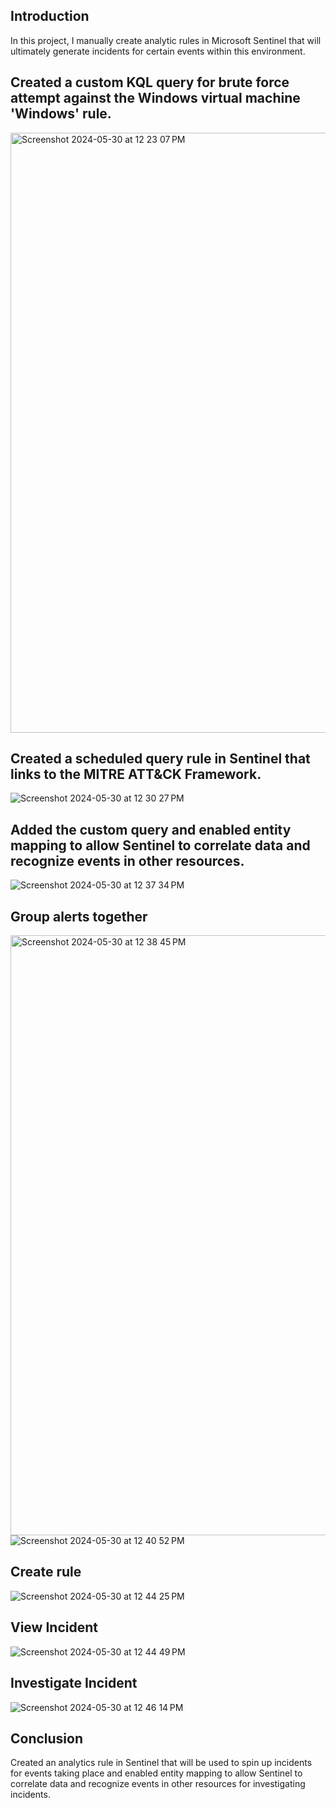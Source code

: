 ## Introduction

In this project, I manually create analytic rules in Microsoft Sentinel that will ultimately generate incidents for certain events within this environment. 


## Created a custom KQL query for brute force attempt against the Windows virtual machine 'Windows' rule. 
<img width="960" alt="Screenshot 2024-05-30 at 12 23 07 PM" src="https://github.com/jerrycoriolan/Manually-creating-analytics-rules-in-Sentinel/assets/168882662/704abc63-7029-40cb-9010-6bfe4903ec7d">


## Created a scheduled query rule in Sentinel that links to the MITRE ATT&CK Framework. 
![Screenshot 2024-05-30 at 12 30 27 PM](https://github.com/jerrycoriolan/Manually-creating-analytics-rules-in-Sentinel/assets/168882662/f28bdf3e-9295-4b93-837a-213ea9d8c635)


## Added the custom query and enabled entity mapping to allow Sentinel to correlate data and recognize events in other resources.  
![Screenshot 2024-05-30 at 12 37 34 PM](https://github.com/jerrycoriolan/Manually-creating-analytics-rules-in-Sentinel/assets/168882662/3bf8c30f-61ff-4de9-8d6c-f9404d6c9b47)


## Group alerts together 
<img width="960" alt="Screenshot 2024-05-30 at 12 38 45 PM" src="https://github.com/jerrycoriolan/Manually-creating-analytics-rules-in-Sentinel/assets/168882662/ccd566ab-49c5-43f0-a010-d16e55f7ea10">![Screenshot 2024-05-30 at 12 40 52 PM](https://github.com/jerrycoriolan/Manually-creating-analytics-rules-in-Sentinel/assets/168882662/c3684796-cf07-4bf7-9c21-f3196a3af996)


## Create rule
![Screenshot 2024-05-30 at 12 44 25 PM](https://github.com/jerrycoriolan/Manually-creating-analytics-rules-in-Sentinel/assets/168882662/6b3cd087-5a62-4a9b-bc86-d092e1ebb3b5)


## View Incident
![Screenshot 2024-05-30 at 12 44 49 PM](https://github.com/jerrycoriolan/Manually-creating-analytics-rules-in-Sentinel/assets/168882662/e8e45c3e-1f98-4104-b319-6aac32fb6f5a)


## Investigate Incident
![Screenshot 2024-05-30 at 12 46 14 PM](https://github.com/jerrycoriolan/Manually-creating-analytics-rules-in-Sentinel/assets/168882662/11bf2921-89c0-4cce-b3b5-99968d6fd9ae)



## Conclusion

Created an analytics rule in Sentinel that will be used to spin up incidents for events taking place and enabled entity mapping to allow Sentinel to correlate data and recognize events in other resources for investigating incidents. 
